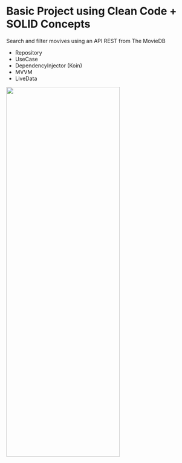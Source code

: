 # Basic Project using Clean Code + SOLID Concepts

Search and filter movives using an API REST from The MovieDB

* Repository
* UseCase
* DependencyInjector (Koin)
* MVVM
* LiveData

<img src="sample.gif" align="left" style="height:50%" height="600" width="300" >
